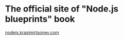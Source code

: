 The official site of "Node.js blueprints" book
=========================

[nodejs.krasimirtsonev.com](http://nodejs.krasimirtsonev.com)